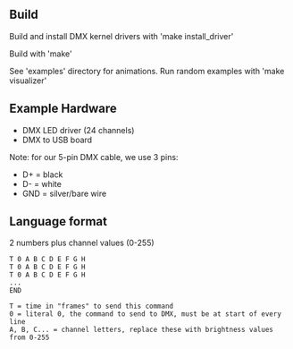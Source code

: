 Build
-----
Build and install DMX kernel drivers with 'make install_driver'

Build with 'make'

See 'examples' directory for animations.
Run random examples with 'make visualizer'

Example Hardware
----------------
* DMX LED driver (24 channels)
* DMX to USB board

Note: for our 5-pin DMX cable, we use 3 pins:

* D+ = black
* D- = white
* GND = silver/bare wire

Language format
---------------
2 numbers plus channel values (0-255)
```
T 0 A B C D E F G H
T 0 A B C D E F G H
T 0 A B C D E F G H
...
END
```
```
T = time in "frames" to send this command
0 = literal 0, the command to send to DMX, must be at start of every line
A, B, C... = channel letters, replace these with brightness values from 0-255
```

